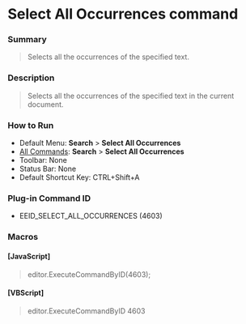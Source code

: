 # Select All Occurrences command

### Summary

> Selects all the occurrences of the specified text.

### Description

> Selects all the occurrences of the specified text in the current document.

### How to Run

- Default Menu: **Search** \> **Select All Occurrences**
- [All Commands](../tools/all_commands): **Search**
\> **Select All Occurrences**
- Toolbar: None
- Status Bar: None
- Default Shortcut Key: CTRL+Shift+A

### Plug-in Command ID

- EEID\_SELECT\_ALL\_OCCURRENCES (4603)

### Macros

#### \[JavaScript\]

> editor.ExecuteCommandByID(4603);

#### \[VBScript\]

> editor.ExecuteCommandByID 4603
